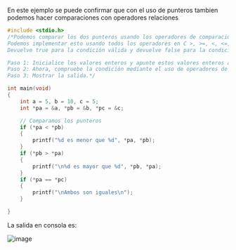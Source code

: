 En este ejemplo se puede confirmar que con el uso de punteros tambien podemos hacer comparaciones con operadores relaciones

```c
#include <stdio.h>
/*Podemos comparar los dos punteros usando los operadores de comparación en C. 
Podemos implementar esto usando todos los operadores en C >, >=, <, <=, ==, !=. 
Devuelve true para la condición válida y devuelve false para la condición no satisfecha.

Paso 1: Inicialice los valores enteros y apunte estos valores enteros al puntero.
Paso 2: Ahora, compruebe la condición mediante el uso de operadores de comparación o relacionales en variables de puntero.
Paso 3: Mostrar la salida.*/

int main(void)
{
    int a = 5, b = 10, c = 5;
    int *pa = &a, *pb = &b, *pc = &c;

    // Comparamos los punteros
    if (*pa < *pb)
    {
        printf("%d es menor que %d", *pa, *pb);
    }
    if (*pb > *pa)
    {
        printf("\n%d es mayor que %d", *pb, *pa);
    }
    if (*pa == *pc)
    {
        printf("\nAmbos son iguales\n");
    }

}
```

La salida en consola es:

![image](https://github.com/Cris272500/GrupoH_Clases/assets/113935131/b6d188b0-221e-41a0-87b9-1d4cf5a2424c)
